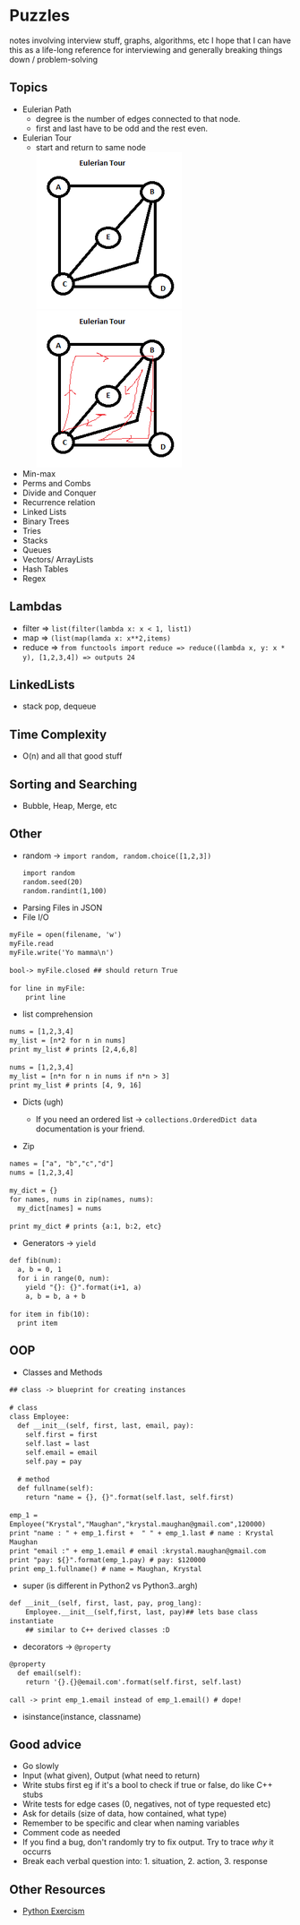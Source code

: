 # Puzzles
notes involving interview stuff, graphs, algorithms, etc
I hope that I can have this as a life-long reference for interviewing and generally breaking
things down / problem-solving

## Topics

- Eulerian Path 
  - degree is the number of edges connected to that node.
  - first and last have to be odd and the rest even.
- Eulerian Tour 
  - start and return to same node
  ![et.png](et.png)
  ![et_path.png](et_path.png)
- Min-max
- Perms and Combs
- Divide and Conquer
- Recurrence relation 
- Linked Lists
- Binary Trees
- Tries
- Stacks
- Queues
- Vectors/ ArrayLists
- Hash Tables 
- Regex

## Lambdas
- filter => ```list(filter(lambda x: x < 1, list1)```
- map => ```(list(map(lamda x: x**2,items)```
- reduce => ```from functools import reduce => reduce((lambda x, y: x * y), [1,2,3,4]) => outputs 24```

## LinkedLists
- stack pop, dequeue 

## Time Complexity 
- O(n) and all that good stuff

## Sorting and Searching
- Bubble, Heap, Merge, etc 


## Other 

- random -> ```import random, random.choice([1,2,3])```
  ```
  import random
  random.seed(20)
  random.randint(1,100)
  ```
- Parsing Files in JSON
- File I/O
```
myFile = open(filename, 'w')
myFile.read
myFile.write('Yo mamma\n')

bool-> myFile.closed ## should return True

for line in myFile:
    print line   
```
- list comprehension

```
nums = [1,2,3,4]
my_list = [n*2 for n in nums]
print my_list # prints [2,4,6,8]

nums = [1,2,3,4]
my_list = [n*n for n in nums if n*n > 3]
print my_list # prints [4, 9, 16]

```
- Dicts (ugh)
  - If you need an ordered list -> ```collections.OrderedDict data``` documentation is your friend.
  
- Zip

```
names = ["a", "b","c","d"]
nums = [1,2,3,4]

my_dict = {}
for names, nums in zip(names, nums):
  my_dict[names] = nums
  
print my_dict # prints {a:1, b:2, etc}
```
  
- Generators -> ```yield```

```
def fib(num):
  a, b = 0, 1 
  for i in range(0, num):
    yield "{}: {}".format(i+1, a)
    a, b = b, a + b 
    
for item in fib(10):
  print item
```
  
## OOP
  
- Classes and Methods

```
## class -> blueprint for creating instances

# class
class Employee:
  def __init__(self, first, last, email, pay):
    self.first = first
    self.last = last
    self.email = email
    self.pay = pay
  
  # method
  def fullname(self):
    return "name = {}, {}".format(self.last, self.first)
    
emp_1 = Employee("Krystal","Maughan","krystal.maughan@gmail.com",120000)
print "name : " + emp_1.first +  " " + emp_1.last # name : Krystal Maughan
print "email :" + emp_1.email # email :krystal.maughan@gmail.com
print "pay: ${}".format(emp_1.pay) # pay: $120000
print emp_1.fullname() # name = Maughan, Krystal
```
- super (is different in Python2 vs Python3..argh)

```
def __init__(self, first, last, pay, prog_lang):
    Employee.__init__(self,first, last, pay)## lets base class instantiate
    ## similar to C++ derived classes :D
```

- decorators -> ```@property```
```
@property
  def email(self):
    return '{}.{}@email.com'.format(self.first, self.last)
    
call -> print emp_1.email instead of emp_1.email() # dope!
```

- isinstance(instance, classname)

## Good advice
- Go slowly
- Input (what given), Output (what need to return)
- Write stubs first eg if it's a bool to check if true or false, do like C++ stubs 
- Write tests for edge cases (0, negatives, not of type requested etc)
- Ask for details (size of data, how contained, what type)
- Remember to be specific and clear when naming variables
- Comment code as needed
- If you find a bug, don't randomly try to fix output. Try to trace *why* it occurrs
- Break each verbal question into: 1. situation, 2. action, 3. response 

## Other Resources

- [Python Exercism](http://exercism.io/languages/python/about)




